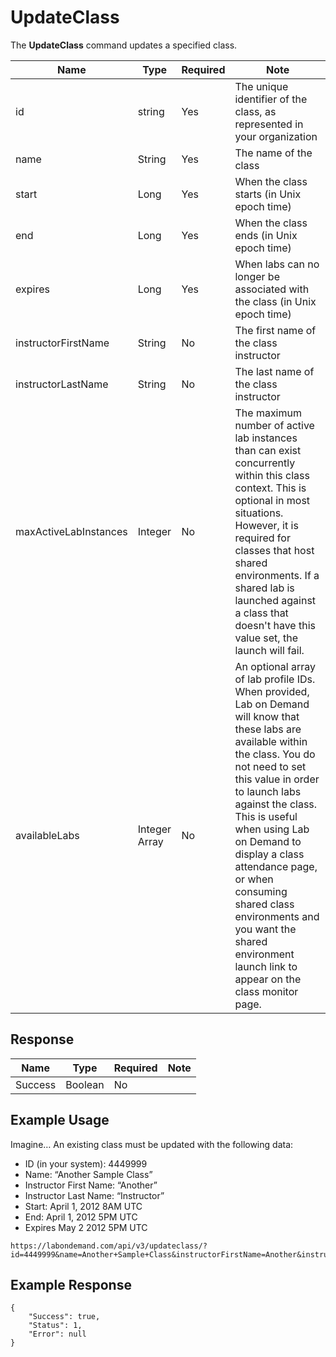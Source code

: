 # UpdateClass

The **UpdateClass** command updates a specified class.

|Name|Type|Required|Note|
|--- |--- |--- |--- |
|id|string|Yes|The unique identifier of the class, as represented in your organization|
|name|String|Yes|The name of the class|
|start|Long|Yes|When the class starts (in Unix epoch time)|
|end|Long|Yes|When the class ends (in Unix epoch time)|
|expires|Long|Yes|When labs can no longer be associated with the class (in Unix epoch time)|
|instructorFirstName|String|No|The first name of the class instructor|
|instructorLastName|String|No|The last name of the class instructor|
|maxActiveLabInstances|Integer|No|The maximum number of active lab instances than can exist concurrently within this class context. This is optional in most situations. However, it is required for classes that host shared environments. If a shared lab is launched against a class that doesn't have this value set, the launch will fail.|
|availableLabs|Integer Array|No|An optional array of lab profile IDs. When provided, Lab on Demand will know that these labs are available within the class. You do not need to set this value in order to launch labs against the class. This is useful when using Lab on Demand to display a class attendance page, or when consuming shared class environments and you want the shared environment launch link to appear on the class monitor page.

## Response

|Name|Type|Required|Note|
|--- |--- |--- |--- |
|Success|Boolean|No|

## Example Usage
Imagine… An existing class must be updated with the following data:

- ID (in your system): 4449999
- Name: “Another Sample Class”
- Instructor First Name: “Another”
- Instructor Last Name: “Instructor”
- Start: April 1, 2012 8AM UTC
- End: April 1, 2012 5PM UTC
- Expires May 2 2012 5PM UTC

```
https://labondemand.com/api/v3/updateclass/?id=4449999&name=Another+Sample+Class&instructorFirstName=Another&instructorLastName=Instructor&start=1333267200&end=1333299600&expires=1335978000
```

## Example Response

```linenums
{
    "Success": true,
    "Status": 1,
    "Error": null
}
```



